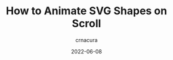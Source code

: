 ---
author: crnacura
date: 2022-06-08
permalink: false
publisher: codrops
tags:
  - css
  - animations
  - svg
target_url: https://tympanus.net/codrops/2022/06/08/how-to-animate-svg-shapes-on-scroll/
title: How to Animate SVG Shapes on Scroll
---